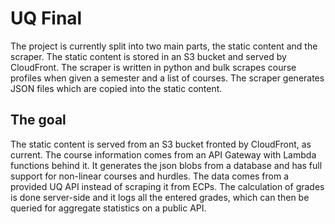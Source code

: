 # UQ Final #

The project is currently split into two main parts, the static content and the scraper. The static content is stored in an S3 bucket and served by CloudFront.
The scraper is written in python and bulk scrapes course profiles when given a semester and a list of courses.
The scraper generates JSON files which are copied into the static content.

## The goal ##
The static content is served from an S3 bucket fronted by CloudFront, as current.
The course information comes from an API Gateway with Lambda functions behind it. It generates the json blobs from a database and has full support for non-linear courses and hurdles.
The data comes from a provided UQ API instead of scraping it from ECPs.
The calculation of grades is done server-side and it logs all the entered grades, which can then be queried for aggregate statistics on a public API.
